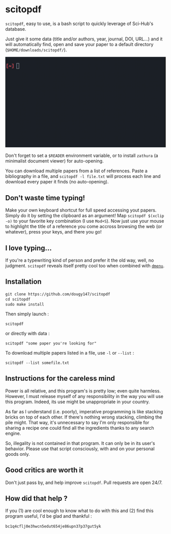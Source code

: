 # scitopdf

`scitopdf`, easy to use, is a bash script to quickly leverage of Sci-Hub's database.

Just give it some data (title and/or authors, year, journal, DOI, URL...) and it will automatically find, open and save your paper to a default directory (`$HOME/downloads/scitopdf/`).

![](example.gif)

Don't forget to set a `$READER` environment variable, or to install `zathura` (a minimalist document viewer) for auto-opening.

You can download multiple papers from a list of references. Paste a bibliography in a file, and `scitopdf -l file.txt` will process each line and download every paper it finds (no auto-opening).

## Don't waste time typing!

Make your own keyboard shortcut for full speed accessing yout papers.
Simply do it by setting the clipboard as an argument!
Map `scitopdf $(xclip -o)` to your favorite key combination (I use `Mod+S`).
Now just use your mouse to highlight the title of a reference you come accross browsing the web (or whatever), press your keys, and there you go!

## I love typing...

If you're a typewriting kind of person and prefer it the old way, well, no judgment.
`scitopdf` reveals itself pretty cool too when combined with [`dmenu`](https://tools.suckless.org/dmenu/).

## Installation

```
git clone https://github.com/dougy147/scitopdf
cd scitopdf
sudo make install
```
Then simply launch :
```
scitopdf
```
or directly with data :
```
scitopdf "some paper you're looking for"
```

To download multiple papers listed in a file, use `-l` or `--list` :
```
scitopdf --list somefile.txt
```

## Instructions for the careless mind

Power is all relative, and this program's is pretty low; even quite harmless. However, I must release myself of any responsibility in the way you will use this program. Indeed, its use might be unappropriate in your country.

As far as I understand (i.e. poorly), imperative programming is like stacking bricks on top of each other.
If there's nothing wrong stacking, climbing the pile might.
That way, it's unnecessary to say I'm only responsible for sharing a recipe one could find all the ingredients thanks to any search engine.

So, illegality is not contained in that program. It can only be in its user's behavior.
Please use that script consciously, with and on your personal goods only.

## Good critics are worth it

Don't just pass by, and help improve `scitopdf`. Pull requests are open $24/7$.

## How did that help ?

If you (1) are cool enough to know what to do with this and (2) find this program useful, I'd be glad and thankful :

`bc1q4cflj0e3hwcn5edut654je86upn37p37gut5yk`
